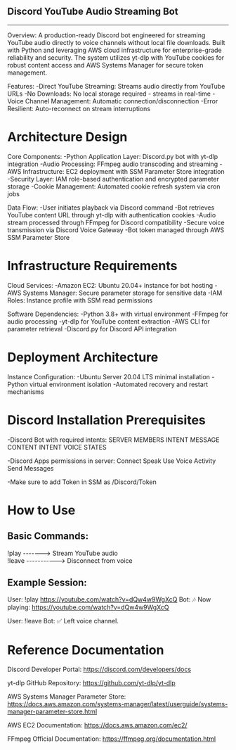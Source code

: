 Discord YouTube Audio Streaming Bot
-----------------------------------
-----------------------------------

Overview:
A production-ready Discord bot engineered for streaming YouTube audio directly to voice channels without local file downloads. Built with Python and leveraging AWS cloud infrastructure for enterprise-grade reliability and security. The system utilizes yt-dlp with YouTube cookies for robust content access and AWS Systems Manager for secure token management.

Features:
-Direct YouTube Streaming: Streams audio directly from YouTube URLs
-No Downloads: No local storage required - streams in real-time
-Voice Channel Management: Automatic connection/disconnection
-Error Resilient: Auto-reconnect on stream interruptions

Architecture Design
=================
Core Components:
-Python Application Layer: Discord.py bot with yt-dlp integration
-Audio Processing: FFmpeg audio transcoding and streaming
-AWS Infrastructure: EC2 deployment with SSM Parameter Store integration
-Security Layer: IAM role-based authentication and encrypted parameter storage
-Cookie Management: Automated cookie refresh system via cron jobs

Data Flow:
-User initiates playback via Discord command
-Bot retrieves YouTube content URL through yt-dlp with authentication cookies
-Audio stream processed through FFmpeg for Discord compatibility
-Secure voice transmission via Discord Voice Gateway
-Bot token managed through AWS SSM Parameter Store

Infrastructure Requirements
==========================
Cloud Services:
-Amazon EC2: Ubuntu 20.04+ instance for bot hosting
-AWS Systems Manager: Secure parameter storage for sensitive data
-IAM Roles: Instance profile with SSM read permissions

Software Dependencies:
-Python 3.8+ with virtual environment
-FFmpeg for audio processing
-yt-dlp for YouTube content extraction
-AWS CLI for parameter retrieval
-Discord.py for Discord API integration

Deployment Architecture
=====================
Instance Configuration:
-Ubuntu Server 20.04 LTS minimal installation
-Python virtual environment isolation
-Automated recovery and restart mechanisms


Discord Installation Prerequisites
=================================

-Discord Bot with required intents:
SERVER MEMBERS INTENT
MESSAGE CONTENT INTENT
VOICE STATES

-Discord Apps permissions in server:
Connect
Speak
Use Voice Activity
Send Messages

-Make sure to add Token in SSM as /Discord/Token

How to Use
==========

Basic Commands:
--------------
!play <url>	-------> Stream YouTube audio	
!leave	-----------> Disconnect from voice	

Example Session:
---------------
User: !play https://youtube.com/watch?v=dQw4w9WgXcQ
Bot: 🎶 Now playing: https://youtube.com/watch?v=dQw4w9WgXcQ

User: !leave
Bot: ✅ Left voice channel.



Reference Documentation
======================
Discord Developer Portal: https://discord.com/developers/docs

yt-dlp GitHub Repository: https://github.com/yt-dlp/yt-dlp

AWS Systems Manager Parameter Store: https://docs.aws.amazon.com/systems-manager/latest/userguide/systems-manager-parameter-store.html

AWS EC2 Documentation: https://docs.aws.amazon.com/ec2/

FFmpeg Official Documentation: https://ffmpeg.org/documentation.html